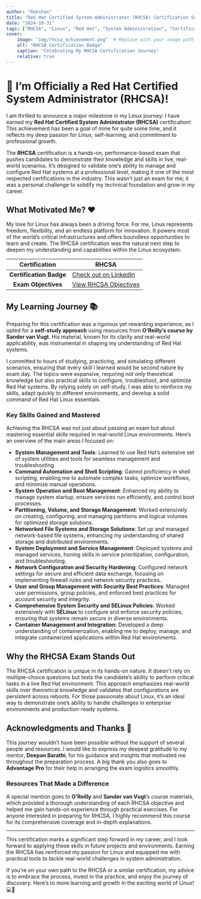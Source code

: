 ```yaml
---
author: "Rakshan"
title: "Red Hat Certified System Administrator (RHCSA) Certification Success"
date: "2024-10-31"
tags: ["RHCSA", "Linux", "Red Hat", "System Administration", "Certification", "Linux Skills"]
cover: 
    image: "img/rhcsa_achievement.png"  # Replace with your image path or link
    alt: "RHCSA Certification Badge"
    caption: "Celebrating My RHCSA Certification Journey"
    relative: true
---
```


# 🎉 I’m Officially a Red Hat Certified System Administrator (RHCSA)!

I am thrilled to announce a major milestone in my Linux journey: I have earned my **Red Hat Certified System Administrator (RHCSA)** certification! This achievement has been a goal of mine for quite some time, and it reflects my deep passion for Linux, self-learning, and commitment to professional growth. 

The **RHCSA** certification is a hands-on, performance-based exam that pushes candidates to demonstrate their knowledge and skills in live, real-world scenarios. It’s designed to validate one’s ability to manage and configure Red Hat systems at a professional level, making it one of the most respected certifications in the industry. This wasn’t just an exam for me; it was a personal challenge to solidify my technical foundation and grow in my career. 

## What Motivated Me? ❤️

My love for Linux has always been a driving force. For me, Linux represents freedom, flexibility, and an endless platform for innovation. It powers most of the world’s critical infrastructures and offers boundless opportunities to learn and create. The RHCSA certification was the natural next step to deepen my understanding and capabilities within the Linux ecosystem. 

| **Certification** | RHCSA |
|:--------------:|---------------------------------------------------- |
| **Certification Badge** | [Check out on LinkedIn](https://lnkd.in/gQG75hCR) |
| **Exam Objectives** | [View RHCSA Objectives](https://www.redhat.com/en/services/training/ex200-red-hat-certified-system-administrator-rhcsa-exam?section=objectives) |

## My Learning Journey 📚

Preparing for this certification was a rigorous yet rewarding experience, as I opted for a **self-study approach** using resources from **O’Reilly’s course by Sander van Vugt**. His material, known for its clarity and real-world applicability, was instrumental in shaping my understanding of Red Hat systems. 

I committed to hours of studying, practicing, and simulating different scenarios, ensuring that every skill I learned would be second nature by exam day. The topics were expansive, requiring not only theoretical knowledge but also practical skills to configure, troubleshoot, and optimize Red Hat systems. By relying solely on self-study, I was able to reinforce my skills, adapt quickly to different environments, and develop a solid command of Red Hat Linux essentials.

### Key Skills Gained and Mastered

Achieving the RHCSA was not just about passing an exam but about mastering essential skills required in real-world Linux environments. Here’s an overview of the main areas I focused on:

- **System Management and Tools**: Learned to use Red Hat’s extensive set of system utilities and tools for seamless management and troubleshooting.
- **Command Automation and Shell Scripting**: Gained proficiency in shell scripting, enabling me to automate complex tasks, optimize workflows, and minimize manual operations.
- **System Operation and Boot Management**: Enhanced my ability to manage system startup, ensure services run efficiently, and control boot processes.
- **Partitioning, Volume, and Storage Management**: Worked extensively on creating, configuring, and managing partitions and logical volumes for optimized storage solutions.
- **Networked File Systems and Storage Solutions**: Set up and managed network-based file systems, enhancing my understanding of shared storage and distributed environments.
- **System Deployment and Service Management**: Deployed systems and managed services, honing skills in service prioritization, configuration, and troubleshooting.
- **Network Configuration and Security Hardening**: Configured network settings for secure and efficient data exchange, focusing on implementing firewall rules and network security practices.
- **User and Group Management with Security Best Practices**: Managed user permissions, group policies, and enforced best practices for account security and integrity.
- **Comprehensive System Security and SELinux Policies**: Worked extensively with **SELinux** to configure and enforce security policies, ensuring that systems remain secure in diverse environments.
- **Container Management and Integration**: Developed a deep understanding of containerization, enabling me to deploy, manage, and integrate containerized applications within Red Hat environments.

## Why the RHCSA Exam Stands Out

The RHCSA certification is unique in its hands-on nature. It doesn't rely on multiple-choice questions but tests the candidate’s ability to perform critical tasks in a live Red Hat environment. This approach emphasizes real-world skills over theoretical knowledge and validates that configurations are persistent across reboots. For those passionate about Linux, it’s an ideal way to demonstrate one’s ability to handle challenges in enterprise environments and production-ready systems.

## Acknowledgments and Thanks 🤝

This journey wouldn’t have been possible without the support of several people and resources. I would like to express my deepest gratitude to my mentor, **Deepan Barathi**, for his guidance and insights that motivated me throughout the preparation process. A big thank you also goes to **Advantage Pro** for their help in arranging the exam logistics smoothly.

### Resources That Made a Difference
A special mention goes to **O’Reilly** and **Sander van Vugt**’s course materials, which provided a thorough understanding of each RHCSA objective and helped me gain hands-on experience through practical exercises. For anyone interested in preparing for RHCSA, I highly recommend this course for its comprehensive coverage and in-depth explanations.

---

This certification marks a significant step forward in my career, and I look forward to applying these skills in future projects and environments. Earning the RHCSA has reinforced my passion for Linux and equipped me with practical tools to tackle real-world challenges in system administration. 

If you’re on your own path to the RHCSA or a similar certification, my advice is to embrace the process, invest in the practice, and enjoy the journey of discovery. Here’s to more learning and growth in the exciting world of Linux! 💻🐧
